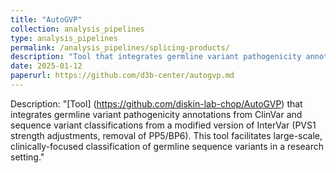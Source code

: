 ```yaml
---
title: "AutoGVP"
collection: analysis_pipelines
type: analysis_pipelines
permalink: /analysis_pipelines/splicing-products/
description: "Tool that integrates germline variant pathogenicity annotations from ClinVar and sequence variant classifications from a modified version of InterVar (PVS1 strength adjustments, removal of PP5/BP6). This tool facilitates large-scale, clinically-focused classification of germline sequence variants in a research setting."
date: 2025-01-12
paperurl: https://github.com/d3b-center/autogvp.md
---
```


Description: "[Tool] (https://github.com/diskin-lab-chop/AutoGVP) that integrates germline variant pathogenicity annotations from ClinVar and sequence variant classifications from a modified version of InterVar (PVS1 strength adjustments, removal of PP5/BP6). This tool facilitates large-scale, clinically-focused classification of germline sequence variants in a research setting."
